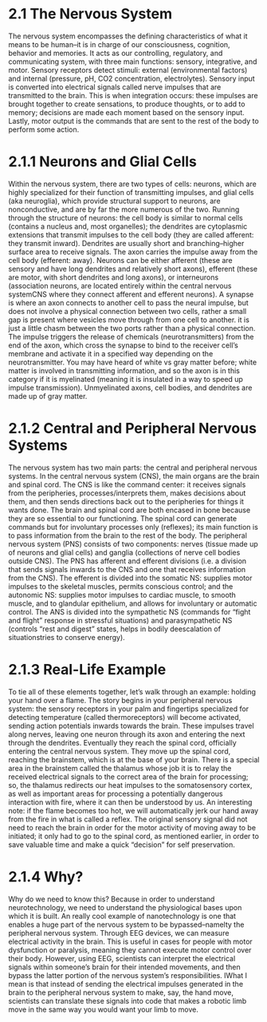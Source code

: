 # 2.1 The Nervous System
The nervous system encompasses the defining characteristics of what it means to be human–it is in charge of our consciousness, cognition, behavior and memories. It acts as our controlling, regulatory, and communicating system, with three main functions: sensory, integrative, and motor. Sensory receptors detect stimuli: external (environmental factors) and internal (pressure, pH, CO2 concentration, electrolytes). Sensory input is converted into electrical signals called nerve impulses that are transmitted to the brain. This is when integration occurs: these impulses are brought together to create sensations, to produce thoughts, or to add to memory; decisions are made each moment based on the sensory input. Lastly, motor output is the commands that are sent to the rest of the body to perform some action. 

# 2.1.1 Neurons and Glial Cells
Within the nervous system, there are two types of cells: neurons, which are highly specialized for their function of transmitting impulses, and glial cells (aka neuroglia), which provide structural support to neurons, are nonconductive, and are by far the more numerous of the two. Running through the structure of neurons: the cell body is similar to normal cells (contains a nucleus and, most organelles); the dendrites are cytoplasmic extensions that transmit impulses to the cell body (they are called afferent: they transmit inward). Dendrites are usually short and branching–higher surface area to receive signals. The axon carries the impulse away from the cell body (efferent: away). Neurons can be either afferent (these are sensory and have long dendrites and relatively short axons), efferent (these are motor, with short dendrites and long axons), or interneurons (association neurons, are located entirely within the central nervous systemCNS where they connect afferent and efferent neurons). A synapse is where an axon connects to another cell to pass the neural impulse, but does not involve a physical connection between two cells, rather a small gap is present where vesicles move through from one cell to another. it is just a little chasm between the two ports rather than a physical connection. The impulse triggers the release of chemicals (neurotransmitters) from the end of the axon, which cross the synapse to bind to the receiver cell’s membrane and activate it in a specified way depending on the neurotransmitter. You may have heard of white vs gray matter before; white matter is involved in transmitting information, and so the axon is in this category if it is myelinated (meaning it is insulated in a way to speed up impulse transmission). Unmyelinated axons, cell bodies, and dendrites are made up of gray matter.

# 2.1.2 Central and Peripheral Nervous Systems
The nervous system has two main parts: the central and peripheral nervous systems. In the central nervous system (CNS), the main organs are the brain and spinal cord. The CNS is like the command center: it receives signals from the peripheries, processes/interprets them, makes decisions about them, and then sends directions back out to the peripheries for things it wants done. The brain and spinal cord are both encased in bone because they are so essential to our functioning. The spinal cord can generate commands but for involuntary processes only (reflexes); its main function is to pass information from the brain to the rest of the body. The peripheral nervous system (PNS)  consists of two components: nerves (tissue made up of neurons and glial cells) and ganglia (collections of nerve cell bodies outside CNS). The PNS has afferent and efferent divisions (i.e. a division that sends signals inwards to the CNS and one that receives information from the CNS). The efferent is divided into the somatic NS: supplies motor impulses to the skeletal muscles, permits conscious control; and the autonomic NS: supplies motor impulses to cardiac muscle, to smooth muscle, and to glandular epithelium, and allows for involuntary or automatic control. The ANS is divided into the sympathetic NS (commands for “fight and flight” response in stressful situations) and parasympathetic NS (controls “rest and digest” states, helps in bodily deescalation of situationstries to conserve energy). 

# 2.1.3 Real-Life Example

To tie all of these elements together, let’s walk through an example: holding your hand over a flame. The story begins in your peripheral nervous system: the sensory receptors in your palm and fingertips specialized for detecting temperature (called thermoreceptors) will become activated, sending action potentials inwards towards the brain. These impulses travel along nerves, leaving one neuron through its axon and entering the next through the dendrites. Eventually they reach the spinal cord, officially entering the central nervous system. They move up the spinal cord, reaching the brainstem, which is at the base of your brain. There is a special area in the brainstem called the thalamus whose job it is to relay the received electrical signals to the correct area of the brain for processing; so, the thalamus redirects our heat impulses to the somatosensory cortex, as well as important areas for processing a potentially dangerous interaction with fire, where it can then be understood by us. An interesting note: if the flame becomes too hot, we will automatically jerk our hand away from the fire in what is called a reflex. The original sensory signal did not need to reach the brain in order for the motor activity of moving away to be initiated; it only had to go to the spinal cord, as mentioned earlier, in order to save valuable time and make a quick “decision” for self preservation. 

# 2.1.4 Why?

Why do we need to know this? Because in order to understand neurotechnology, we need to understand the physiological bases upon which it is built. An really cool  example of nanotechnology is one that enables a huge part of the nervous system to be bypassed–namelty the peripheral nervous system. Through EEG devices, we can measure electrical activity in the brain. This is useful in cases for people with motor dysfunction or paralysis, meaning they cannot execute motor control over their body. However, using EEG, scientists can interpret the electrical signals within someone’s brain for their intended movements, and then bypass the latter portion of the nervous system’s responsibilities. IWhat I mean is that instead of sending the electrical impulses generated in the brain to the peripheral nervous system to make, say, the hand move, scientists can translate these signals into code that makes a robotic limb move in the same way you would want your limb to move.



